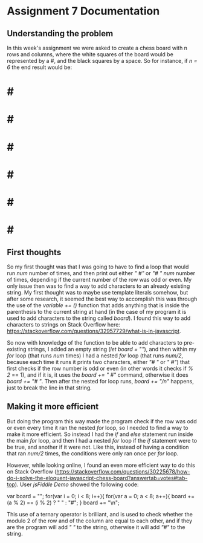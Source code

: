 # Assignment 7 Documentation

## Understanding the problem
In this week's assignment we were asked to create a chess board with n rows and columns, where the white squares of the board would be represented by a #, and the black squares by a space. So for instance, if *n = 6* the end result would be:

 # # #
# # #
 # # #
# # #
 # # #
# # #

## First thoughts
So my first thought was that I was going to have to find a loop that would run *num* number of times, and then print out either *" #"* or *"# "* *num* number of times, depending if the current number of the row was odd or even. My only issue then was to find a way to add characters to an already existing string. My first thought was to maybe use template literals somehow, but after some research, it seemed the best way to accomplish this was through the use of the *variable += ()* function that adds anything that is inside the parenthesis to the current string at hand (in the case of my program it is used to add characters to the string called *board*). I found this way to add characters to strings on Stack Overflow here: https://stackoverflow.com/questions/32957729/what-is-in-javascript.

So now with knowledge of the function to be able to add characters to pre-existing strings, I added an empty string (*let board = ""*), and then within my *for* loop (that runs *num* times) I had a nested *for* loop (that runs *num/2*, because each time it runs it prints two characters, either *"# "* or *" #"*) that first checks if the row number is odd or even (in other words it checks if *% 2* == 1), and if it is, it uses the *board += " #"* command, otherwise it does *board += "# "*. Then after the nested for loop runs, *board += "/n"* happens, just to break the line in that string.

## Making it more efficient
But doing the program this way made the program check if the row was odd or even every time it ran the nested *for* loop, so I needed to find a way to make it more efficient. So instead I had the *if* and *else* statement run inside the main *for* loop, and then I had a nested *for* loop if the *if* statement were to be true, and another if it were not. Like this, instead of having a condition that ran *num/2* times, the conditions were only ran once per *for* loop.

However, while looking online, I found an even more efficient way to do this on Stack Overflow (https://stackoverflow.com/questions/30225678/how-do-i-solve-the-eloquent-javascript-chess-board?answertab=votes#tab-top). User *jsFiddle Demo* showed the following code:

var board = "";
for(var i = 0; i < 8; i++){
 for(var a = 0; a < 8; a++){
  board += (a % 2) == (i % 2) ? " " : "#";
 }
 board += "\n";

This use of a ternary operator is brilliant, and is used to check whether the modulo 2 of the row and of the column are equal to each other, and if they are the program will add *" "* to the string, otherwise it will add *"#"* to the string.
